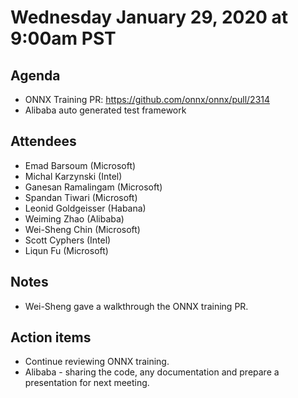 # Wednesday January 29, 2020 at 9:00am PST

## Agenda
* ONNX Training PR: https://github.com/onnx/onnx/pull/2314 
* Alibaba auto generated test framework

## Attendees 
* Emad Barsoum (Microsoft)
* Michal Karzynski (Intel)
* Ganesan Ramalingam (Microsoft)
* Spandan Tiwari (Microsoft)
* Leonid Goldgeisser (Habana)
* Weiming Zhao (Alibaba)
* Wei-Sheng Chin (Microsoft)
* Scott Cyphers (Intel)
* Liqun Fu (Microsoft)

## Notes
* Wei-Sheng gave a walkthrough the ONNX training PR.

## Action items
* Continue reviewing ONNX training.
* Alibaba - sharing the code, any documentation and prepare a presentation for next meeting.
 
